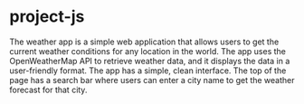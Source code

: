 # project-js
The weather app is a simple web application that allows users to get the current weather conditions for any 
location in the world. The app uses the OpenWeatherMap API to retrieve weather data, and it displays the data 
in a user-friendly format. The app has a simple, clean interface. The top of the page has a search bar where 
users can enter a city name to get the weather forecast for that city.
